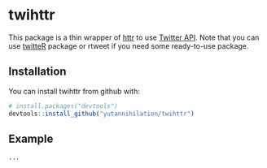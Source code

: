 # twihttr

This package is a thin wrapper of [httr](https://github.com/hadley/httr) to use [Twitter API](https://dev.twitter.com/rest/public).
Note that you can use [twitteR](https://cran.r-project.org/web/packages/twitteR/index.html) package or rtweet if you need some ready-to-use package.

## Installation

You can install twihttr from github with:

```R
# install.packages("devtools")
devtools::install_github("yutannihilation/twihttr")
```

## Example

```R
...
```
